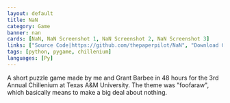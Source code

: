 ```yaml
---
layout: default
title: NaN
category: Game
banner: nan
cards: [NaN, NaN Screenshot 1, NaN Screenshot 2, NaN Screenshot 3]
links: ["Source Code|https://github.com/thepaperpilot/NaN", "Download Game|https://thepaperpilot.itch.io/nan"]
tags: [python, pygame, chillenium]
languages: [Py]
---
```

A short puzzle game made by me and Grant Barbee in 48 hours for the 3rd Annual Chillenium at Texas A&M University. The theme was "foofaraw", which basically means to make a big deal about nothing. 
